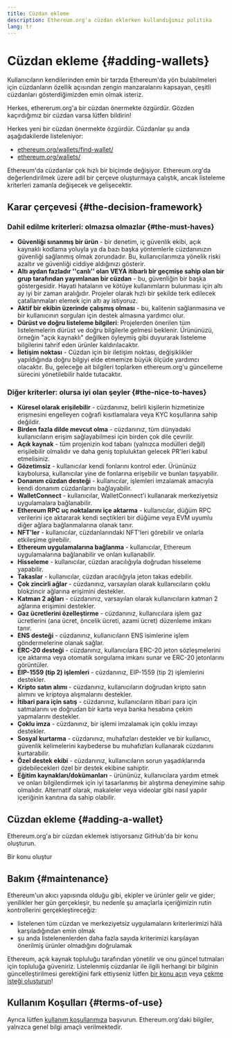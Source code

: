```yaml
---
title: Cüzdan ekleme
description: Ethereum.org'a cüzdan eklerken kullandığımız politika
lang: tr
---
```


# Cüzdan ekleme \{#adding-wallets}

Kullanıcıların kendilerinden emin bir tarzda Ethereum'da yön bulabilmeleri için cüzdanların özellik açısından zengin manzaralarını kapsayan, çeşitli cüzdanları gösterdiğimizden emin olmak isteriz.

Herkes, ethererum.org'a bir cüzdan önermekte özgürdür. Gözden kaçırdığımız bir cüzdan varsa lütfen bildirin!

Herkes yeni bir cüzdan önermekte özgürdür. Cüzdanlar şu anda aşağıdakilerde listeleniyor:

- [ethereum.org/wallets/find-wallet/](/wallets/find-wallet/)
- [ethereum.org/wallets/](/wallets/)

Ethereum'da cüzdanlar çok hızlı bir biçimde değişiyor. Ethereum.org'da değerlendirilmek üzere adil bir çerçeve oluşturmaya çalıştık, ancak listeleme kriterleri zamanla değişecek ve gelişecektir.

## Karar çerçevesi \{#the-decision-framework}

### Dahil edilme kriterleri: olmazsa olmazlar \{#the-must-haves}

- **Güvenliği sınanmış bir ürün** - bir denetim, iç güvenlik ekibi, açık kaynaklı kodlama yoluyla ya da bazı başka yöntemlerle cüzdanınızın güvenliği sağlanmış olmak zorundadır. Bu, kullanıcılarımıza yönelik riski azaltır ve güvenliği ciddiye aldığınızı gösterir.
- **Altı aydan fazladır ''canlı'' olan VEYA itibarlı bir geçmişe sahip olan bir grup tarafından yayımlanan bir cüzdan** - bu, güvenliğin bir başka göstergesidir. Hayati hataların ve kötüye kullanımların bulunması için altı ay iyi bir zaman aralığıdır. Projeler olarak hızlı bir şekilde terk edilecek çatallanmaları elemek için altı ay istiyoruz.
- **Aktif bir ekibin üzerinde çalışmış olması** - bu, kalitenin sağlanmasına ve bir kullanıcının sorguları için destek almasına yardımcı olur.
- **Dürüst ve doğru listeleme bilgileri**: Projelerden önerilen tüm listelemelerin dürüst ve doğru bilgilerle gelmesi beklenir. Ürününüzü, örneğin "açık kaynaklı" değilken öyleymiş gibi duyurarak listeleme bilgilerini tahrif eden ürünler kaldırılacaktır.
- **İletişim noktası** - Cüzdan için bir iletişim noktası, değişiklikler yapıldığında doğru bilgiyi elde etmemize büyük ölçüde yardımcı olacaktır. Bu, geleceğe ait bilgileri toplarken ethereum.org'u güncelleme sürecini yönetilebilir halde tutacaktır.

### Diğer kriterler: olursa iyi olan şeyler \{#the-nice-to-haves}

- **Küresel olarak erişilebilir** - cüzdanınız, belirli kişilerin hizmetinize erişmesini engelleyen coğrafi kısıtlamalara veya KYC koşullarına sahip değildir.
- **Birden fazla dilde mevcut olma** - cüzdanınız, tüm dünyadaki kullanıcıların erişim sağlayabilmesi için birden çok dile çevrilir.
- **Açık kaynak** - tüm projenizin kod tabanı (yalnızca modülleri değil) erişilebilir olmalıdır ve daha geniş topluluktan gelecek PR'leri kabul etmelisiniz.
- **Gözetimsiz** - kullanıcılar kendi fonlarını kontrol eder. Ürününüz kaybolursa, kullanıcılar yine de fonlarına erişebilir ve bunları taşıyabilir.
- **Donanım cüzdan desteği** - kullanıcılar, işlemleri imzalamak amacıyla kendi donanım cüzdanlarını bağlayabilir.
- **WalletConnect** - kullanıcılar, WalletConnect'i kullanarak merkeziyetsiz uygulamalara bağlanabilir.
- **Ethereum RPC uç noktalarını içe aktarma** - kullanıcılar, düğüm RPC verilerini içe aktararak kendi seçtikleri bir düğüme veya EVM uyumlu diğer ağlara bağlanmalarına olanak tanır.
- **NFT'ler** - kullanıcılar, cüzdanlarındaki NFT'leri görebilir ve onlarla etkileşime girebilir.
- **Ethereum uygulamalarına bağlanma** - kullanıcılar, Ethereum uygulamalarına bağlanabilir ve onları kullanabilir.
- **Hisseleme** - kullanıcılar, cüzdan aracılığıyla doğrudan hisseleme yapabilir.
- **Takaslar** - kullanıcılar, cüzdan aracılığıyla jeton takas edebilir.
- **Çok zincirli ağlar** - cüzdanınız, varsayılan olarak kullanıcıların çoklu blokzincir ağlarına erişimini destekler.
- **Katman 2 ağları** - cüzdanınız, varsayılan olarak kullanıcıların katman 2 ağlarına erişimini destekler.
- **Gaz ücretlerini özelleştirme** - cüzdanınız, kullanıcılara işlem gaz ücretlerini (ana ücret, öncelik ücreti, azami ücret) düzenleme imkanı tanır.
- **ENS desteği** - cüzdanınız, kullanıcıların ENS isimlerine işlem göndermelerine olanak sağlar.
- **ERC-20 desteği** - cüzdanınız, kullanıcılara ERC-20 jeton sözleşmelerini içe aktarma veya otomatik sorgulama imkanı sunar ve ERC-20 jetonlarını görüntüler.
- **EIP-1559 (tip 2) işlemleri** - cüzdanınız, EIP-1559 (tip 2) işlemlerini destekler.
- **Kripto satın alımı** - cüzdanınız, kullanıcıların doğrudan kripto satın alımını ve kriptoya alışmalarını destekler.
- **İtibari para için satış** - cüzdanınız, kullanıcıların itibari para için satmalarını ve doğrudan bir karta veya banka hesabına çekim yapmalarını destekler.
- **Çoklu imza** - cüzdanınız, bir işlemi imzalamak için çoklu imzayı destekler.
- **Sosyal kurtarma** - cüzdanınız, muhafızları destekler ve bir kullanıcı, güvenlik kelimelerini kaybederse bu muhafızları kullanarak cüzdanını kurtarabilir.
- **Özel destek ekibi** - cüzdanınız, kullanıcıların sorun yaşadıklarında gidebilecekleri özel bir destek ekibine sahiptir.
- **Eğitim kaynakları/dokümanları** - ürününüz, kullanıcılara yardım etmek ve onları bilgilendirmek için iyi tasarlanmış bir alıştırma deneyimine sahip olmalıdır. Alternatif olarak, makaleler veya videolar gibi nasıl yapılır içeriğinin kanıtına da sahip olabilir.

## Cüzdan ekleme \{#adding-a-wallet}

Ethereum.org'a bir cüzdan eklemek istiyorsanız GitHub'da bir konu oluşturun.

<ButtonLink to="https://github.com/ethereum/ethereum-org-website/issues/new?assignees=&labels=wallet+%3Apurse%3A&template=suggest_wallet.yaml">
  Bir konu oluştur
</ButtonLink>

## Bakım \{#maintenance}

Ethereum'un akıcı yapısında olduğu gibi, ekipler ve ürünler gelir ve gider; yenilikler her gün gerçekleşir, bu nedenle şu amaçlarla içeriğimizin rutin kontrollerini gerçekleştireceğiz:

- listelenen tüm cüzdan ve merkeziyetsiz uygulamaların kriterlerimizi hâlâ karşıladığından emin olmak
- şu anda listelenenlerden daha fazla sayıda kriterimizi karşılayan önerilmiş ürünler olmadığını doğrulamak

Ethereum, açık kaynak topluluğu tarafından yönetilir ve onu güncel tutmaları için topluluğa güveniriz. Listelenmiş cüzdanlar ile ilgili herhangi bir bilginin güncelleştirilmesi gerektiğini fark ettiyseniz lütfen [bir konu açın](https://github.com/ethereum/ethereum-org-website/issues/new?assignees=&labels=wallet+%3Apurse%3A&template=suggest_wallet.yaml) veya [çekme isteği oluşturun](https://github.com/ethereum/ethereum-org-website/pulls)!

## Kullanım Koşulları \{#terms-of-use}

Ayrıca lütfen [kullanım koşullarımıza](/terms-of-use/) başvurun. Ethereum.org'daki bilgiler, yalnızca genel bilgi amaçlı verilmektedir.
